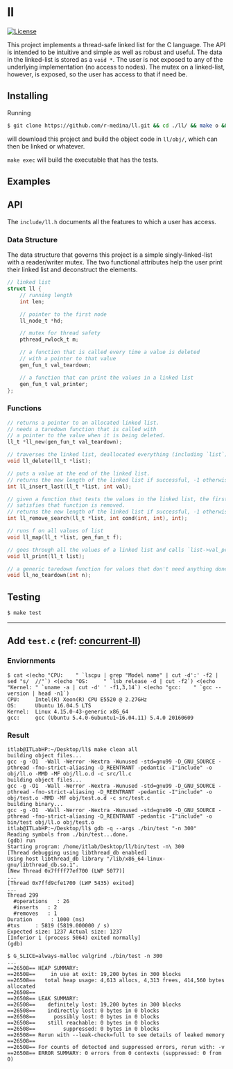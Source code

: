# ll

[![License](https://img.shields.io/badge/license-MIT-blue.svg?style=flat)](https://github.com/r-medina/ll/blob/master/LICENSE) 

This project implements a thread-safe linked list for the C language. The API is intended
to be intuitive and simple as well as robust and useful. The data in the linked-list is
stored as a `void *`. The user is not exposed to any of the underlying implementation (no
access to nodes). The mutex on a linked-list, however, is exposed, so the user has access
to that if need be.

## Installing

Running

```bash
$ git clone https://github.com/r-medina/ll.git && cd ./ll/ && make o && cd ..
```

will download this project and build the object code in `ll/obj/`, which can then be
linked or whatever.

`make exec` will build the executable that has the tests.

## Examples

## API

The `include/ll.h` documents all the features to which a user has access.

### Data Structure

The data structure that governs this project is a simple singly-linked-list with a
reader/writer mutex. The two functional attributes help the user print their linked list
and deconstruct the elements.

```c
// linked list
struct ll {
    // running length
    int len;

    // pointer to the first node
    ll_node_t *hd;

    // mutex for thread safety
    pthread_rwlock_t m;

    // a function that is called every time a value is deleted
    // with a pointer to that value
    gen_fun_t val_teardown;

    // a function that can print the values in a linked list
    gen_fun_t val_printer;
};
```

### Functions

```c
// returns a pointer to an allocated linked list.
// needs a taredown function that is called with
// a pointer to the value when it is being deleted.
ll_t *ll_new(gen_fun_t val_teardown);

// traverses the linked list, deallocated everything (including `list`)
void ll_delete(ll_t *list);

// puts a value at the end of the linked list.
// returns the new length of the linked list if successful, -1 otherwise
int ll_insert_last(ll_t *list, int val);

// given a function that tests the values in the linked list, the first element that
// satisfies that function is removed.
// returns the new length of the linked list if successful, -1 otherwise
int ll_remove_search(ll_t *list, int cond(int, int), int);

// runs f on all values of list
void ll_map(ll_t *list, gen_fun_t f);

// goes through all the values of a linked list and calls `list->val_printer` on them
void ll_print(ll_t list);

// a generic taredown function for values that don't need anything done
void ll_no_teardown(int n);
```

## Testing

```bash
$ make test
```

---

## Add `test.c` (ref: [concurrent-ll](https://github.com/jserv/concurrent-ll))

### Enviornments
```
$ cat <(echo "CPU:    " `lscpu | grep "Model name" | cut -d':' -f2 | sed "s/  //"`) <(echo "OS:     " `lsb_release -d | cut -f2`) <(echo "Kernel: " `uname -a | cut -d' ' -f1,3,14`) <(echo "gcc:    " `gcc --version | head -n1`)
CPU:     Intel(R) Xeon(R) CPU E5520 @ 2.27GHz
OS:      Ubuntu 16.04.5 LTS
Kernel:  Linux 4.15.0-43-generic x86_64
gcc:     gcc (Ubuntu 5.4.0-6ubuntu1~16.04.11) 5.4.0 20160609
```

### Result
```
itlab@ITLabHP:~/Desktop/ll$ make clean all
building object files...
gcc -g -O1  -Wall -Werror -Wextra -Wunused -std=gnu99 -D_GNU_SOURCE -pthread -fno-strict-aliasing -D_REENTRANT -pedantic -I"include" -o obj/ll.o -MMD -MF obj/ll.o.d -c src/ll.c
building object files...
gcc -g -O1  -Wall -Werror -Wextra -Wunused -std=gnu99 -D_GNU_SOURCE -pthread -fno-strict-aliasing -D_REENTRANT -pedantic -I"include" -o obj/test.o -MMD -MF obj/test.o.d -c src/test.c
building binary...
gcc -g -O1  -Wall -Werror -Wextra -Wunused -std=gnu99 -D_GNU_SOURCE -pthread -fno-strict-aliasing -D_REENTRANT -pedantic -I"include" -o bin/test obj/ll.o obj/test.o
itlab@ITLabHP:~/Desktop/ll$ gdb -q --args ./bin/test "-n 300"
Reading symbols from ./bin/test...done.
(gdb) run
Starting program: /home/itlab/Desktop/ll/bin/test -n\ 300
[Thread debugging using libthread_db enabled]
Using host libthread_db library "/lib/x86_64-linux-gnu/libthread_db.so.1".
[New Thread 0x7ffff77ef700 (LWP 5077)]
...
[Thread 0x7ffd9cfe1700 (LWP 5435) exited]
...
Thread 299
  #operations   : 26
  #inserts   : 2
  #removes   : 1
Duration      : 1000 (ms)
#txs     : 5819 (5819.000000 / s)
Expected size: 1237 Actual size: 1237
[Inferior 1 (process 5064) exited normally]
(gdb)
```

```
$ G_SLICE=always-malloc valgrind ./bin/test -n 300
...
==26508== HEAP SUMMARY:
==26508==     in use at exit: 19,200 bytes in 300 blocks
==26508==   total heap usage: 4,613 allocs, 4,313 frees, 414,560 bytes allocated
==26508==
==26508== LEAK SUMMARY:
==26508==    definitely lost: 19,200 bytes in 300 blocks
==26508==    indirectly lost: 0 bytes in 0 blocks
==26508==      possibly lost: 0 bytes in 0 blocks
==26508==    still reachable: 0 bytes in 0 blocks
==26508==         suppressed: 0 bytes in 0 blocks
==26508== Rerun with --leak-check=full to see details of leaked memory
==26508==
==26508== For counts of detected and suppressed errors, rerun with: -v
==26508== ERROR SUMMARY: 0 errors from 0 contexts (suppressed: 0 from 0)
```
